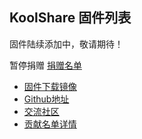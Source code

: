 ## KoolShare 固件列表

固件陆续添加中，敬请期待！

暂停捐赠 [捐赠名单](http://c.koolshare.io/)

* [固件下载镜像](http://koolshare.io)
* [Github地址](https://github.com/koolshare/firmware)
* [交流社区](https://koolshare.cn/forum.php)
* [贡献名单详情](https://github.com/koolshare/koolshare.github.io/tree/master/donate)



